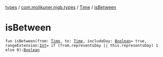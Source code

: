 [types](../../index.md) / [com.molikuner.nigb.types](../index.md) / [Time](index.md) / [isBetween](./is-between.md)

# isBetween

`fun isBetween(from: `[`Time`](index.md)`, to: `[`Time`](index.md)`, includeDay: `[`Boolean`](https://kotlinlang.org/api/latest/jvm/stdlib/kotlin/-boolean/index.html)` = true, rangeExtension: `[`Int`](https://kotlinlang.org/api/latest/jvm/stdlib/kotlin/-int/index.html)` = if (from.representsDay || this.representsDay) 1 else 0): `[`Boolean`](https://kotlinlang.org/api/latest/jvm/stdlib/kotlin/-boolean/index.html)